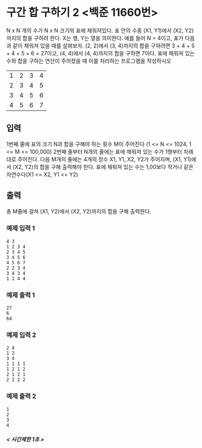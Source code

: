 # 구간 합 구하기 2 <백준 11660번> 

N x N 개의 수가 N x N 크기의 표에 채워져있다. 표 안의 수중 (X1, Y1)에서 (X2, Y2)까지의 합을 구하려 한다. X는 행, Y는 열을 의미한다. 예를 들어 N = 4이고, 표가 다음과 같이 채워져 있을 때를 살펴보자. (2, 2)에서 (3, 4)까지의 합을 구하려면 3 + 4 + 5 + 4 + 5 + 6 = 27이고, (4, 4)에서 (4, 4)까지의 합을 구하면 7이다. 표에 패워져 있는 수와 합을 구하는 연산이 주어졌을 때 이를 처리하는 프로그램을 작성하시오

| ||||
|--:|--:|--:|--:|
|1|2|3|4|
|2|3|4|5|
|3|4|5|6|
|4|5|6|7|

## 입력
1번째 줄에 표의 크기 N과 합을 구해야 하는 횟수 M이 주어진다 (1 <= N <= 1024, 1 <= M <= 100,000) 2번째 줄부터 N개의 줄에는 표에 채워져 있는 수가 1행부터 차례대로 주어진다. 다음 M개의 줄에는 4개의 정수 X1, Y1, X2, Y2가 주어지며, (X1, Y1)에서 (X2, Y2)의 합을 구해 출력해야 한다. 표에 채워져 있는 수는 1,00보다 작거나 같은 자연수다(X1 <= X2, Y1 <= Y2)

## 출력
총 M줄에 걸쳐 (X1, Y2)에서 (X2, Y2)까지의 합을 구해 출력한다.

### 예제 입력 1
~~~
4 3
1 2 3 4
2 3 4 5
3 4 5 6
4 5 6 7
2 2 3 4
3 4 3 4
1 1 4 4
~~~

### 예제 출력 1
~~~
27
6
64
~~~

### 예제 입력 2
~~~
2 4
1 2
3 4
1 1 1 1
1 2 1 2
2 1 2 1
2 2 2 2
~~~

### 예제 출력 2
~~~
1
2
3
4
~~~

##### < 시간제한 1초 >